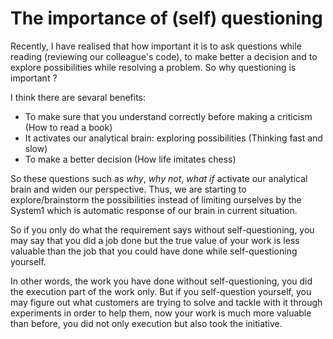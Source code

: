 # The importance of (self) questioning

Recently, I have realised that how important it is to ask questions while reading (reviewing our colleague's code), to make better a decision and to explore possibilities while resolving a problem. So why questioning is important ?

I think there are sevaral benefits:

 - To make sure that you understand correctly before making a criticism (How to read a book)
 - It activates our analytical brain: exploring possibilities (Thinking fast and slow)
 - To make a better decision (How life imitates chess)

So these questions such as *why*, *why not*, *what if* activate our analytical brain and widen our perspective. Thus, we are starting to explore/brainstorm the possibilities instead of limiting ourselves by the System1 which is automatic response of our brain in current situation.

So if you only do what the requirement says without self-questioning, you may say that you did a job done but the true value of your work is less valuable than the job that you could have done while self-questioning yourself.

In other words, the work you have done without self-questioning, you did the execution part of the work only. But if you self-question yourself, you may figure out what customers are trying to solve and tackle with it through experiments in order to help them, now your work is much more valuable than before, you did not only execution but also took the initiative.






